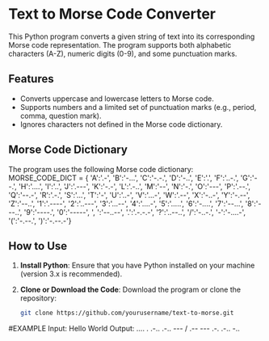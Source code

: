 # Text to Morse Code Converter

This Python program converts a given string of text into its corresponding Morse code representation. The program supports both alphabetic characters (A-Z), numeric digits (0-9), and some punctuation marks.

## Features
- Converts uppercase and lowercase letters to Morse code.
- Supports numbers and a limited set of punctuation marks (e.g., period, comma, question mark).
- Ignores characters not defined in the Morse code dictionary.

## Morse Code Dictionary
The program uses the following Morse code dictionary:
MORSE_CODE_DICT = { 'A':'.-', 'B':'-...',
                    'C':'-.-.', 'D':'-..', 'E':'.',
                    'F':'..-.', 'G':'--.', 'H':'....',
                    'I':'..', 'J':'.---', 'K':'-.-',
                    'L':'.-..', 'M':'--', 'N':'-.',
                    'O':'---', 'P':'.--.', 'Q':'--.-',
                    'R':'.-.', 'S':'...', 'T':'-',
                    'U':'..-', 'V':'...-', 'W':'.--',
                    'X':'-..-', 'Y':'-.--', 'Z':'--..',
                    '1':'.----', '2':'..---', '3':'...--',
                    '4':'....-', '5':'.....', '6':'-....',
                    '7':'--...', '8':'---..', '9':'----.',
                    '0':'-----', ', ':'--..--', '.':'.-.-.-',
                    '?':'..--..', '/':'-..-.', '-':'-....-',
                    '(':'-.--.', ')':'-.--.-'}


## How to Use

1. **Install Python**: Ensure that you have Python installed on your machine (version 3.x is recommended).

2. **Clone or Download the Code**:
   Download the program or clone the repository:
   ```bash
   git clone https://github.com/yourusername/text-to-morse.git

#EXAMPLE
Input: Hello World
Output: .... . .-.. .-.. --- / .-- --- .-. .-.. -..
